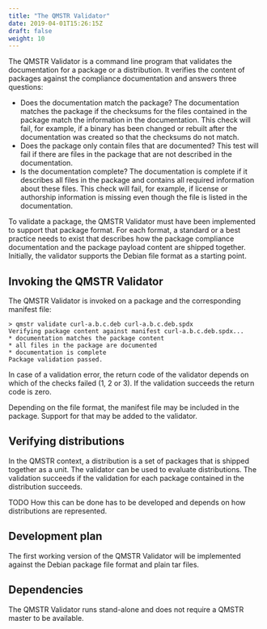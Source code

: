 ```yaml
---
title: "The QMSTR Validator"
date: 2019-04-01T15:26:15Z
draft: false
weight: 10
---
```


The QMSTR Validator is a command line program that validates the
documentation for a package or a distribution. It verifies the content
of packages against the compliance documentation and answers three
questions:

* Does the documentation match the package? The documentation matches
  the package if the checksums for the files contained in the package
  match the information in the documentation. This check will fail,
  for example, if a binary has been changed or rebuilt after the
  documentation was created so that the checksums do not match.
* Does the package only contain files that are documented? This test
  will fail if there are files in the package that are not described
  in the documentation.
* Is the documentation complete? The documentation is complete if it
  describes all files in the package and contains all required
  information about these files. This check will fail, for example,
  if license or authorship information is missing even though the file
  is listed in the documentation.

To validate a package, the QMSTR Validator must have been implemented
to support that package format. For each format, a standard or a best
practice needs to exist that describes how the package compliance
documentation and the package payload content are shipped
together. Initially, the validator supports the Debian file format as
a starting point.

## Invoking the QMSTR Validator

The QMSTR Validator is invoked on a package and the corresponding
manifest file:

	> qmstr validate curl-a.b.c.deb curl-a.b.c.deb.spdx
	Verifying package content against manifest curl-a.b.c.deb.spdx...
	* documentation matches the package content
	* all files in the package are documented
	* documentation is complete
	Package validation passed.

In case of a validation error, the return code of the validator
depends on which of the checks failed (1, 2 or 3). If the validation
succeeds the return code is zero.

Depending on the file format, the manifest file may be included in the
package. Support for that may be added to the validator.

## Verifying distributions

In the QMSTR context, a distribution is a set of packages that is
shipped together as a unit. The validator can be used to evaluate
distributions. The validation succeeds if the validation for each
package contained in the distribution succeeds.

TODO How this can be done has to be developed and depends on how
distributions are represented.

## Development plan

The first working version of the QMSTR Validator will be implemented
against the Debian package file format and plain tar files.

## Dependencies

The QMSTR Validator runs stand-alone and does not require a QMSTR
master to be available.
